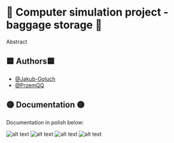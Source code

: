 # 🔴 Computer simulation project - baggage storage 🔴

Abstract



## 🟦 Authors🟦 

- [@Jakub-Goluch](https://github.com/Jakub-Goluch)
- [@PrzemQQ](https://github.com/PrzemQQ)


## 🟡 Documentation 🟡
Documentation in polish below:

![alt text](https://github.com/PrzemQQ/SK_project/blob/main/1.png)
![alt text](https://github.com/PrzemQQ/SK_project/blob/main/2.png)
![alt text](https://github.com/PrzemQQ/SK_project/blob/main/3.png)
![alt text](https://github.com/PrzemQQ/SK_project/blob/main/4.png)
